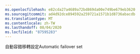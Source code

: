 ```yaml
---
ms.openlocfilehash: e82cda27a4689a72bd869da00e749be679eb3620
ms.sourcegitcommit: ad4d92dce894592a259721a1571b1d8736abacdb
ms.translationtype: MT
ms.contentlocale: zh-TW
ms.lasthandoff: 08/04/2020
ms.locfileid: "87595283"
---
```

<span data-ttu-id="96d66-101">自動容錯移轉設定</span><span class="sxs-lookup"><span data-stu-id="96d66-101">Automatic failover set</span></span>
